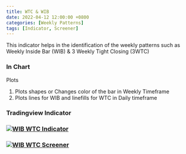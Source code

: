 ```yaml
---
title: WTC & WIB
date: 2022-04-12 12:00:00 +0800
categories: [Weekly Patterns]
tags: [Indicator, Screener]
---
```


This indicator helps in the identification of the weekly patterns such as Weekly Inside Bar (WIB) & 3 Weekly Tight Closing (3WTC)

### In Chart

Plots 

1. Plots shapes or Changes color of the bar in Weekly Timeframe
2. Plots lines for WIB and linefills for WTC in Daily timeframe


### Tradingview Indicator

<!-- TradingView Chart BEGIN -->
<script type="text/javascript" src="https://s3.tradingview.com/tv.js"></script>
<script type="text/javascript">
var tradingview_embed_options = {};
tradingview_embed_options.width = '790';
tradingview_embed_options.height = '475';
tradingview_embed_options.chart = '3I7pUAIF';
new TradingView.chart(tradingview_embed_options);
</script>
<!-- TradingView Chart END -->

### [![WIB WTC Indicator](https://img.shields.io/badge/TradingView-Indicator-black)](https://www.tradingview.com/script/3I7pUAIF-WIB-3WTC-V2/)

### [![WIB WTC Screener](https://img.shields.io/badge/Telegram-Channel-blue)](https://t.me/WeeklyPatterns)

